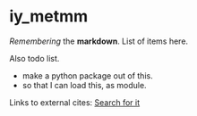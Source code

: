 # iy_metmm

_Remembering_ the **markdown**.
List of items here.

Also todo list.
- make a python package out of this.
- so that I can load this, as module.

Links to external cites:
[Search for it][def]

[def]: https://www.google.com